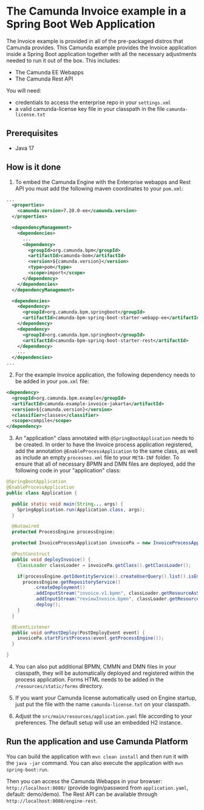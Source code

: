 # The Camunda Invoice example in a Spring Boot Web Application

The Invoice example is provided in all of the pre-packaged distros that Camunda provides.
This Camunda example provides the Invoice application inside a Spring Boot application together with all
the necessary adjustments needed to run it out of the box. This includes:

* The Camunda EE Webapps
* The Camunda Rest API

You will need:

* credentials to access the enterprise repo in your `settings.xml`
* a valid camunda-license key file in your classpath in the file `camunda-license.txt`

## Prerequisites
* Java 17

## How is it done

1. To embed the Camunda Engine with the Enterprise webapps and Rest API you must add the following maven coordinates 
to your `pom.xml`:

```xml
...
  <properties>
    <camunda.version>7.20.0-ee</camunda.version>
  </properties>

  <dependencyManagement>
    <dependencies>
      ...
      <dependency>
        <groupId>org.camunda.bpm</groupId>
        <artifactId>camunda-bom</artifactId>
        <version>${camunda.version}</version>
        <type>pom</type>
        <scope>import</scope>
      </dependency>
    </dependencies>
  </dependencyManagement>

  <dependencies>
    <dependency>
      <groupId>org.camunda.bpm.springboot</groupId>
      <artifactId>camunda-bpm-spring-boot-starter-webapp-ee</artifactId>
    </dependency>
    <dependency>
      <groupId>org.camunda.bpm.springboot</groupId>
      <artifactId>camunda-bpm-spring-boot-starter-rest</artifactId>
    </dependency>
    ...
  </dependencies>
...
```

2. For the example Invoice application, the following dependency needs to be added in your `pom.xml` file:

```xml
<dependency>
  <groupId>org.camunda.bpm.example</groupId>
  <artifactId>camunda-example-invoice-jakarta</artifactId>
  <version>${camunda.version}</version>
  <classifier>classes</classifier>
  <scope>compile</scope>
</dependency>
```

3. An "application" class annotated with `@SpringBootApplication` needs to be created. In order to have the Invoice 
process application registered, add the annotation `@EnableProcessApplication` to the same class, as well as include 
an empty `processes.xml` file to your `META-INF` folder. To ensure that all of necessary BPMN and DMN files are deployed, 
add the following code in your "application" class:

```java
@SpringBootApplication
@EnableProcessApplication
public class Application {

  public static void main(String... args) {
    SpringApplication.run(Application.class, args);
  }

  @Autowired
  protected ProcessEngine processEngine;

  protected InvoiceProcessApplication invoicePa = new InvoiceProcessApplication();

  @PostConstruct
  public void deployInvoice() {
    ClassLoader classLoader = invoicePa.getClass().getClassLoader();

    if(processEngine.getIdentityService().createUserQuery().list().isEmpty()) {
      processEngine.getRepositoryService()
          .createDeployment()
          .addInputStream("invoice.v1.bpmn", classLoader.getResourceAsStream("invoice.v1.bpmn"))
          .addInputStream("reviewInvoice.bpmn", classLoader.getResourceAsStream("reviewInvoice.bpmn"))
          .deploy();
    }
  }

  @EventListener
  public void onPostDeploy(PostDeployEvent event) {
    invoicePa.startFirstProcess(event.getProcessEngine());
  }

}
```

4. You can also put additional BPMN, CMMN and DMN files in your classpath, they will be automatically deployed and 
registered within the process application. Forms HTML needs to be added in the `/resources/static/forms` directory.

5. If you want your Camunda license automatically used on Engine startup, just put the file with the name 
`camunda-license.txt` on your classpath. 

6. Adjust the `src/main/resources/application.yaml` file according to your preferences. The default setup will use an
 embedded H2 instance.

## Run the application and use Camunda Platform

You can build the application with `mvn clean install` and then run it with the `java -jar` command.
You can also execute the application with `mvn spring-boot:run`.

Then you can access the Camunda Webapps in your browser: `http://localhost:8080/` (provide login/password 
from `application.yaml`, default: demo/demo). The Rest API can be available through `http://localhost:8080/engine-rest`.
 
